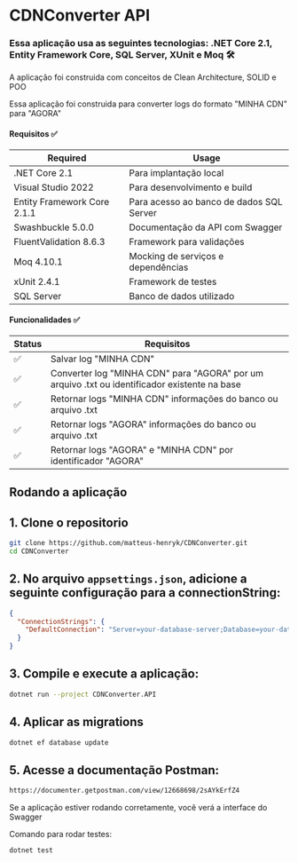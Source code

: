 # CDNConverter API 

### Essa aplicação usa as seguintes tecnologias: .NET Core 2.1, Entity Framework Core, SQL Server, XUnit e Moq  🛠

A aplicação foi construida com conceitos de Clean Architecture, SOLID e POO

Essa aplicação foi construida para converter logs do formato "MINHA CDN" para "AGORA"


#### Requisitos ✅

| Required  | Usage |
| ------------- | -------------- |
| .NET Core 2.1     | Para implantação local |
| Visual Studio 2022     | Para desenvolvimento e build |
| Entity Framework Core 2.1.1   | Para acesso ao banco de dados SQL Server |
| Swashbuckle 5.0.0   | Documentação da API com Swagger |
| FluentValidation 8.6.3   | Framework para validações |
| Moq 4.10.1    | Mocking de serviços e dependências |
| xUnit 2.4.1    | Framework de testes |
| SQL Server    | Banco de dados utilizado |

#### Funcionalidades  ✅

| Status | Requisitos |
| ------------- | -------------- |
| ✅     | Salvar log "MINHA CDN" |
| ✅    | Converter log "MINHA CDN" para "AGORA" por um arquivo .txt ou identificador existente na base |
| ✅    | Retornar logs "MINHA CDN" informações do banco ou arquivo .txt |
| ✅ | Retornar logs "AGORA" informações do banco ou arquivo .txt |
| ✅ | Retornar logs "AGORA" e "MINHA CDN" por identificador "AGORA" |


## Rodando a aplicação 

## 1. Clone o repositorio
```bash
git clone https://github.com/matteus-henryk/CDNConverter.git
cd CDNConverter
```

## 2. No arquivo `appsettings.json`, adicione a seguinte configuração para a connectionString:

```json
{
  "ConnectionStrings": {
    "DefaultConnection": "Server=your-database-server;Database=your-database-name;User Id=your-username;Password=your-password;"
  }
}
```

## 3. Compile e execute a aplicação:
```bash
dotnet run --project CDNConverter.API
```

## 4. Aplicar as migrations
```bash
dotnet ef database update 
```

## 5. Acesse a documentação Postman:
```bash
https://documenter.getpostman.com/view/12668698/2sAYkErfZ4
```
Se a aplicação estiver rodando corretamente, você verá a interface do Swagger

Comando para rodar testes:
```bash
dotnet test
```
